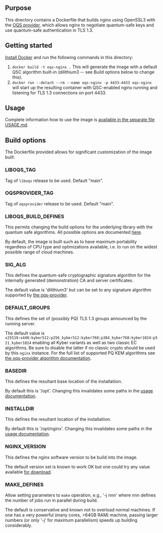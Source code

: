 ## Purpose 

This directory contains a Dockerfile that builds nginx using OpenSSL3 with the [OQS provider](https://github.com/open-quantum-safe/oqs-provider), which allows nginx to negotiate quantum-safe keys and use quantum-safe authentication in TLS 1.3.

## Getting started

[Install Docker](https://docs.docker.com/install) and run the following commands in this directory:

1. `docker build -t oqs-nginx .` This will generate the image with a default QSC algorithm built-in (dilithium3 -- see Build options below to change this).
2. `docker run --detach --rm --name oqs-nginx -p 4433:4433 oqs-nginx` will start up the resulting container with QSC-enabled nginx running and listening for TLS 1.3 connections on port 4433.

## Usage

Complete information how to use the image is [available in the separate file USAGE.md](USAGE.md).

## Build options

The Dockerfile provided allows for significant customization of the image built:

### LIBOQS_TAG

Tag of `liboqs` release to be used. Default "main".

### OQSPROVIDER_TAG

Tag of `oqsprovider` release to be used. Default "main".

### LIBOQS_BUILD_DEFINES

This permits changing the build options for the underlying library with the quantum safe algorithms. All possible options are documented [here](https://github.com/open-quantum-safe/liboqs/wiki/Customizing-liboqs).

By default, the image is built such as to have maximum portability regardless of CPU type and optimizations available, i.e. to run on the widest possible range of cloud machines.

### SIG_ALG

This defines the quantum-safe cryptographic signature algorithm for the internally generated (demonstration) CA and server certificates.

The default value is 'dilithium3' but can be set to any signature algorithm supported by [the oqs-provider](https://github.com/open-quantum-safe/oqs-provider#algorithms).

### DEFAULT_GROUPS

This defines the set of (possibly PQ) TLS 1.3 groups announced by the running server.

The default value is `x25519:x448:kyber512:p256_kyber512:kyber768:p384_kyber768:kyber1024:p521_kyber1024` enabling all Kyber variants as well as two classic EC algorithms. Be sure to disable the latter if no classic crypto should be used by this `nginx` instance. For the full list of supported PQ KEM algorithms see [the oqs-provider algorithm documentation](https://github.com/open-quantum-safe/oqs-provider#algorithms).

### BASEDIR

This defines the resultant base location of the installatiion.

By default this is '/opt'. Changing this invalidates some paths in the [usage documentation](USAGE.md).

### INSTALLDIR

This defines the resultant location of the installatiion.

By default this is '/opt/nginx'. Changing this invalidates some paths in the [usage documentation](USAGE.md).

### NGINX_VERSION

This defines the nginx software version to be build into the image.

The default version set is known to work OK but one could try any value available [for download](https://nginx.org/en/download.html).

### MAKE_DEFINES

Allow setting parameters to `make` operation, e.g., '-j nnn' where nnn defines the number of jobs run in parallel during build.

The default is conservative and known not to overload normal machines. If one has a very powerful (many cores, >64GB RAM) machine, passing larger numbers (or only '-j' for maximum parallelism) speeds up building considerably.

